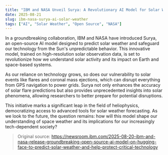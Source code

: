 ```yaml
---
title: "IBM and NASA Unveil Surya: A Revolutionary AI Model for Solar Weather Prediction"
date: 2025-08-21
slug: ibm-nasa-surya-ai-solar-weather
tags: ["AI", "Solar Weather", "Open Source", "NASA"]
---
```


In a groundbreaking collaboration, IBM and NASA have introduced Surya, an open-source AI model designed to predict solar weather and safeguard our technology from the Sun's unpredictable behavior. This innovative model, trained on high-resolution solar observation data, is set to revolutionize how we understand solar activity and its impact on Earth and space-based systems.

As our reliance on technology grows, so does our vulnerability to solar events like flares and coronal mass ejections, which can disrupt everything from GPS navigation to power grids. Surya not only enhances the accuracy of solar flare predictions but also provides unprecedented insights into solar phenomena, allowing researchers to better prepare for potential disruptions.

This initiative marks a significant leap in the field of heliophysics, democratizing access to advanced tools for solar weather forecasting. As we look to the future, the question remains: how will this model shape our understanding of space weather and its implications for our increasingly tech-dependent society?

> Original source: https://newsroom.ibm.com/2025-08-20-ibm-and-nasa-release-groundbreaking-open-source-ai-model-on-hugging-face-to-predict-solar-weather-and-help-protect-critical-technology